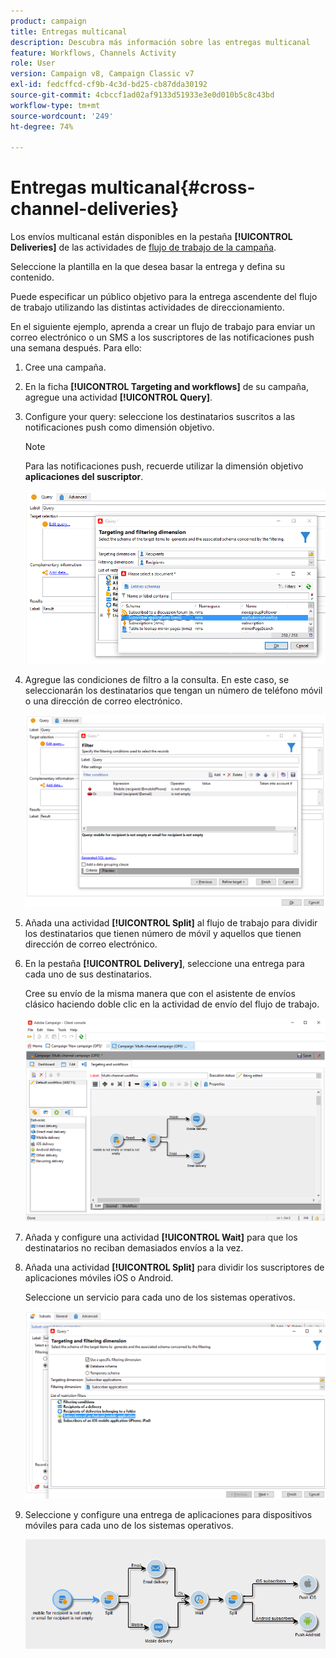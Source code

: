 ```yaml
---
product: campaign
title: Entregas multicanal
description: Descubra más información sobre las entregas multicanal
feature: Workflows, Channels Activity
role: User
version: Campaign v8, Campaign Classic v7
exl-id: fedcffcd-cf9b-4c3d-bd25-cb87dda30192
source-git-commit: 4cbccf1ad02af9133d51933e3e0d010b5c8c43bd
workflow-type: tm+mt
source-wordcount: '249'
ht-degree: 74%

---
```


# Entregas multicanal{#cross-channel-deliveries}

Los envíos multicanal están disponibles en la pestaña **[!UICONTROL Deliveries]** de las actividades de [flujo de trabajo de la campaña](campaign-workflows.md).

Seleccione la plantilla en la que desea basar la entrega y defina su contenido.

Puede especificar un público objetivo para la entrega ascendente del flujo de trabajo utilizando las distintas actividades de direccionamiento.

En el siguiente ejemplo, aprenda a crear un flujo de trabajo para enviar un correo electrónico o un SMS a los suscriptores de las notificaciones push una semana después. Para ello:

1. Cree una campaña.
1. En la ficha **[!UICONTROL Targeting and workflows]** de su campaña, agregue una actividad **[!UICONTROL Query]**.
1. Configure your query: seleccione los destinatarios suscritos a las notificaciones push como dimensión objetivo.

   >[!NOTE]
   >
   >Para las notificaciones push, recuerde utilizar la dimensión objetivo **aplicaciones del suscriptor**.

   ![](assets/cross_channel_delivery_1.png)

1. Agregue las condiciones de filtro a la consulta. En este caso, se seleccionarán los destinatarios que tengan un número de teléfono móvil o una dirección de correo electrónico.

   ![](assets/cross_channel_delivery_2.png)

1. Añada una actividad **[!UICONTROL Split]** al flujo de trabajo para dividir los destinatarios que tienen número de móvil y aquellos que tienen dirección de correo electrónico.
1. En la pestaña **[!UICONTROL Delivery]**, seleccione una entrega para cada uno de sus destinatarios.

   Cree su envío de la misma manera que con el asistente de envíos clásico haciendo doble clic en la actividad de envío del flujo de trabajo.

   ![](assets/cross_channel_delivery_3.png)

1. Añada y configure una actividad **[!UICONTROL Wait]** para que los destinatarios no reciban demasiados envíos a la vez.
1. Añada una actividad **[!UICONTROL Split]** para dividir los suscriptores de aplicaciones móviles iOS o Android.

   Seleccione un servicio para cada uno de los sistemas operativos.

   ![](assets/cross_channel_delivery_4.png)

1. Seleccione y configure una entrega de aplicaciones para dispositivos móviles para cada uno de los sistemas operativos.

   ![](assets/cross_channel_delivery_5.png)
